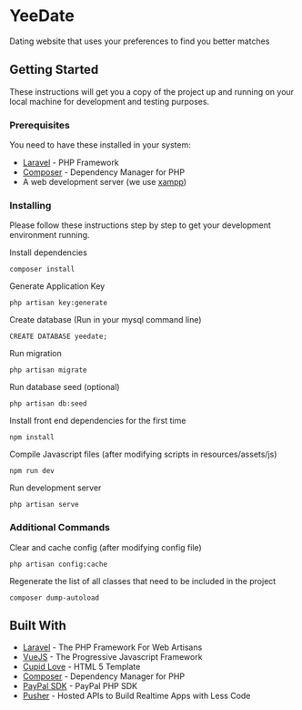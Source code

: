 # YeeDate
Dating website that uses your preferences to find you better matches

## Getting Started
These instructions will get you a copy of the project up and running on your local machine for development and testing purposes.

### Prerequisites
You need to have these installed in your system:

* [Laravel](https://www.laravel.com) - PHP Framework
* [Composer](https://getcomposer.org/) - Dependency Manager for PHP
* A web development server (we use [xampp](https://www.apachefriends.org/index.html))

### Installing
Please follow these instructions step by step to get your
development environment running.

Install dependencies
```
composer install
```

Generate Application Key
```
php artisan key:generate
```

Create database (Run in your mysql command line)
```
CREATE DATABASE yeedate;
```

Run migration
```
php artisan migrate
```

Run database seed (optional)
```
php artisan db:seed
```

Install front end dependencies for the first time
```
npm install
```

Compile Javascript files (after modifying scripts in resources/assets/js)
```
npm run dev
```

Run development server
```
php artisan serve
```

### Additional Commands

Clear and cache config (after modifying config file)
```
php artisan config:cache
```

Regenerate the list of all classes that need to be included in 
the project
```
composer dump-autoload
```
## Built With

* [Laravel](https://laravel.com) - The PHP Framework For Web Artisans
* [VueJS](https://vuejs.org/) - The Progressive Javascript Framework
* [Cupid Love](https://themeforest.net/item/cupid-love-dating-website-html5-template/20097943) - HTML 5 Template
* [Composer](https://getcomposer.org/) - Dependency Manager for PHP
* [PayPal SDK](https://paypal.github.io/PayPal-PHP-SDK/) - PayPal PHP SDK
* [Pusher](https://pusher.com) - Hosted APIs to Build Realtime Apps with Less Code
